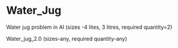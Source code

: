# Water_Jug
Water jug problem in AI
(sizes -4 lites, 3 litres, required quantity=2)

Water_jug_2.0
(sizes-any, required quantity-any)
